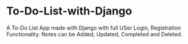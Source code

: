 # To-Do-List-with-Django

A To-Do List App made with Django with full USer Login, Registration Functionality.
Notes can be Added, Updated, Completed and Deleted.
